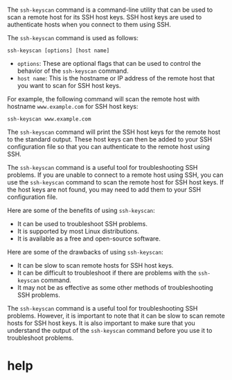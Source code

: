 # 

The `ssh-keyscan` command is a command-line utility that can be used to scan a remote host for its SSH host keys. SSH host keys are used to authenticate hosts when you connect to them using SSH.

The `ssh-keyscan` command is used as follows:

```
ssh-keyscan [options] [host name]
```

* `options`: These are optional flags that can be used to control the behavior of the `ssh-keyscan` command.
* `host name`: This is the hostname or IP address of the remote host that you want to scan for SSH host keys.

For example, the following command will scan the remote host with hostname `www.example.com` for SSH host keys:

```
ssh-keyscan www.example.com
```

The `ssh-keyscan` command will print the SSH host keys for the remote host to the standard output. These host keys can then be added to your SSH configuration file so that you can authenticate to the remote host using SSH.

The `ssh-keyscan` command is a useful tool for troubleshooting SSH problems. If you are unable to connect to a remote host using SSH, you can use the `ssh-keyscan` command to scan the remote host for SSH host keys. If the host keys are not found, you may need to add them to your SSH configuration file.

Here are some of the benefits of using `ssh-keyscan`:

* It can be used to troubleshoot SSH problems.
* It is supported by most Linux distributions.
* It is available as a free and open-source software.

Here are some of the drawbacks of using `ssh-keyscan`:

* It can be slow to scan remote hosts for SSH host keys.
* It can be difficult to troubleshoot if there are problems with the `ssh-keyscan` command.
* It may not be as effective as some other methods of troubleshooting SSH problems.

The `ssh-keyscan` command is a useful tool for troubleshooting SSH problems. However, it is important to note that it can be slow to scan remote hosts for SSH host keys. It is also important to make sure that you understand the output of the `ssh-keyscan` command before you use it to troubleshoot problems.



# help 

```

```
